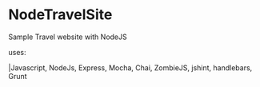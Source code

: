 # NodeTravelSite
Sample Travel website with NodeJS

uses:

|Javascript, NodeJs, Express, Mocha, Chai, ZombieJS, jshint, handlebars, Grunt
